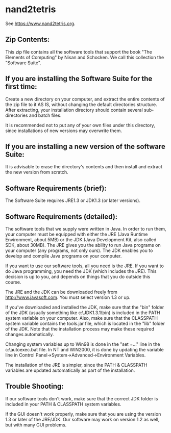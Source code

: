 nand2tetris
===========

See <https://www.nand2tetris.org>.

Zip Contents:
-------------
This zip file contains all the software tools that support 
the book "The Elements of Computing" by Nisan and Schocken. 
We call this collection the "Software Suite". 


If you are installing the Software Suite for the first time:
--------------------------------------------------------------
Create a new directory on your computer, and extract the
entire contents of the zip file to it AS IS, without changing
the default directories structure. After extracting, your
installation directory should contain several sub-directories
and batch files.

It is recommended not to put any of your own files under this
directory, since installations of new versions may overwrite them.


If you are installing a new version of the software Suite:
--------------------------------------------------------------
It is advisable to erase the directory's contents and then 
install and extract the new version from scratch.


Software Requirements (brief):
--------------------------------------------------------------
The Software Suite requires JRE1.3 or JDK1.3 (or later
versions).


Software Requirements (detailed):
--------------------------------------------------------------
The software tools that we supply were written in Java. In
order to run them, your computer must be equipped with either
the JRE (Java Runtime Environment, about 5MB) or the JDK (Java 
Development Kit, also called SDK, about 30MB). The JRE gives
you the ability to run Java programs on your computer (any
programs, not only ours). The JDK enables you to develop and
compile Java programs on your computer.

If you want to use our software tools, all you need is the JRE.
If you want to do Java programming, you need the JDK (which
includes the JRE).  This decision is up to you, and depends on
things that you do outside this course.

The JRE and the JDK can be downloaded freely from 
http://www.javasoft.com.  You must select version 1.3 or up.

If you've downloaded and installed the JDK, make sure that the 
"bin" folder of the JDK (usually something like c:\JDK1.3.1\bin) 
is included in the PATH system variable on your computer. Also, 
make sure that the CLASSPATH system variable contains the 
tools.jar file, which is located in the "lib" folder of the JDK. 
Note that the installation process may make these required 
changes automatically.

Changing system variables up to Win98 is done in the "set 
<variable-name>=..." line in the c:\autoexec.bat file. In NT and 
WIN2000, it is done by updating the variable line in Control 
Panel->System->Advanced->Environment Variables.

The installation of the JRE is simpler, since the PATH & 
CLASSPATH variables are updated automatically as part of the 
installation.


Trouble Shooting:
-----------------

If our software tools don't work, make sure that the correct
JDK folder is included in your PATH & CLASSPATH system
variables.

If the GUI doesn't work properly, make sure that you are using
the version 1.3 or later of the JRE/JDK. Our software may work 
on version 1.2 as well, but with many GUI problems.
